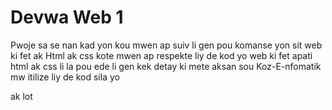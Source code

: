 # Devwa Web 1
Pwoje sa se nan kad yon kou mwen ap suiv
li gen pou komanse yon sit web ki fet ak Html ak css
kote mwen ap respekte liy de kod yo 
web ki fet apati html ak css li la pou ede
li gen kek detay ki mete aksan sou  Koz-E-nfomatik
mw itilize 
liy de kod sila yo 
<html>
<head>
<body>
<nav>
<arcticle>
ak lot
